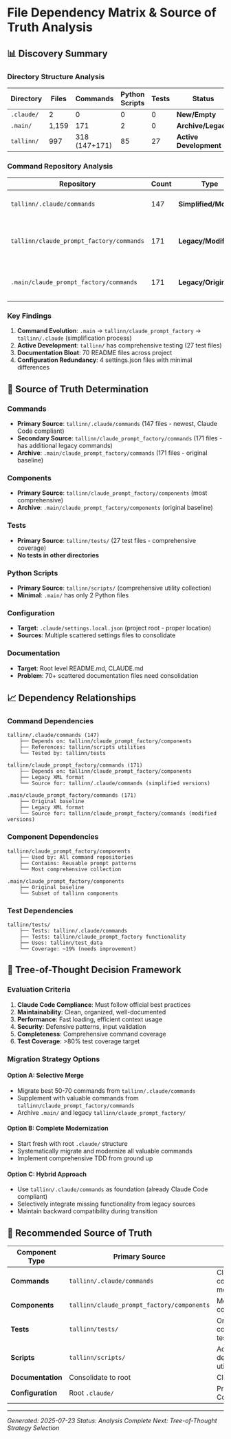 # File Dependency Matrix & Source of Truth Analysis

## 📊 Discovery Summary

### Directory Structure Analysis
| Directory | Files | Commands | Python Scripts | Tests | Status |
|-----------|-------|----------|----------------|-------|--------|
| `.claude/` | 2 | 0 | 0 | 0 | **New/Empty** |
| `.main/` | 1,159 | 171 | 2 | 0 | **Archive/Legacy** |
| `tallinn/` | 997 | 318 (147+171) | 85 | 27 | **Active Development** |

### Command Repository Analysis
| Repository | Count | Type | Notes |
|------------|-------|------|-------|
| `tallinn/.claude/commands` | 147 | **Simplified/Modern** | Claude Code compliant |
| `tallinn/claude_prompt_factory/commands` | 171 | **Legacy/Modified** | XML-based, evolved from .main |
| `.main/claude_prompt_factory/commands` | 171 | **Legacy/Original** | XML-based, original version |

### Key Findings
1. **Command Evolution**: `.main` → `tallinn/claude_prompt_factory` → `tallinn/.claude` (simplification process)
2. **Active Development**: `tallinn/` has comprehensive testing (27 test files)
3. **Documentation Bloat**: 70 README files across project
4. **Configuration Redundancy**: 4 settings.json files with minimal differences

## 🎯 Source of Truth Determination

### Commands
- **Primary Source**: `tallinn/.claude/commands` (147 files - newest, Claude Code compliant)
- **Secondary Source**: `tallinn/claude_prompt_factory/commands` (171 files - has additional legacy commands)
- **Archive**: `.main/claude_prompt_factory/commands` (171 files - original baseline)

### Components
- **Primary Source**: `tallinn/claude_prompt_factory/components` (most comprehensive)
- **Archive**: `.main/claude_prompt_factory/components` (original baseline)

### Tests
- **Primary Source**: `tallinn/tests/` (27 test files - comprehensive coverage)
- **No tests in other directories**

### Python Scripts
- **Primary Source**: `tallinn/scripts/` (comprehensive utility collection)
- **Minimal**: `.main/` has only 2 Python files

### Configuration
- **Target**: `.claude/settings.local.json` (project root - proper location)
- **Sources**: Multiple scattered settings files to consolidate

### Documentation
- **Target**: Root level README.md, CLAUDE.md
- **Problem**: 70+ scattered documentation files need consolidation

## 📈 Dependency Relationships

### Command Dependencies
```
tallinn/.claude/commands (147) 
    ├── Depends on: tallinn/claude_prompt_factory/components
    ├── References: tallinn/scripts utilities
    └── Tested by: tallinn/tests

tallinn/claude_prompt_factory/commands (171)
    ├── Depends on: tallinn/claude_prompt_factory/components  
    ├── Legacy XML format
    └── Source for: tallinn/.claude/commands (simplified versions)

.main/claude_prompt_factory/commands (171)
    ├── Original baseline
    ├── Legacy XML format
    └── Source for: tallinn/claude_prompt_factory/commands (modified versions)
```

### Component Dependencies
```
tallinn/claude_prompt_factory/components
    ├── Used by: All command repositories
    ├── Contains: Reusable prompt patterns
    └── Most comprehensive collection

.main/claude_prompt_factory/components
    ├── Original baseline
    └── Subset of tallinn components
```

### Test Dependencies
```
tallinn/tests/
    ├── Tests: tallinn/.claude/commands
    ├── Tests: tallinn/claude_prompt_factory functionality
    ├── Uses: tallinn/test_data
    └── Coverage: ~19% (needs improvement)
```

## 🧠 Tree-of-Thought Decision Framework

### Evaluation Criteria
1. **Claude Code Compliance**: Must follow official best practices
2. **Maintainability**: Clean, organized, well-documented
3. **Performance**: Fast loading, efficient context usage
4. **Security**: Defensive patterns, input validation
5. **Completeness**: Comprehensive command coverage
6. **Test Coverage**: >80% test coverage target

### Migration Strategy Options

#### Option A: Selective Merge
- Migrate best 50-70 commands from `tallinn/.claude/commands`
- Supplement with valuable commands from `tallinn/claude_prompt_factory/commands`
- Archive `.main/` and legacy `tallinn/claude_prompt_factory/`

#### Option B: Complete Modernization
- Start fresh with root `.claude/` structure
- Systematically migrate and modernize all valuable commands
- Implement comprehensive TDD from ground up

#### Option C: Hybrid Approach
- Use `tallinn/.claude/commands` as foundation (already Claude Code compliant)
- Selectively integrate missing functionality from legacy sources
- Maintain backward compatibility during transition

## 🎯 Recommended Source of Truth

| Component Type | Primary Source | Rationale |
|----------------|----------------|-----------|
| **Commands** | `tallinn/.claude/commands` | Claude Code compliant, most recent |
| **Components** | `tallinn/claude_prompt_factory/components` | Most comprehensive |
| **Tests** | `tallinn/tests/` | Only comprehensive test suite |
| **Scripts** | `tallinn/scripts/` | Active development utilities |
| **Documentation** | Consolidate to root | Clean structure |
| **Configuration** | Root `.claude/` | Proper Claude Code location |

---
*Generated: 2025-07-23*
*Status: Analysis Complete*
*Next: Tree-of-Thought Strategy Selection*